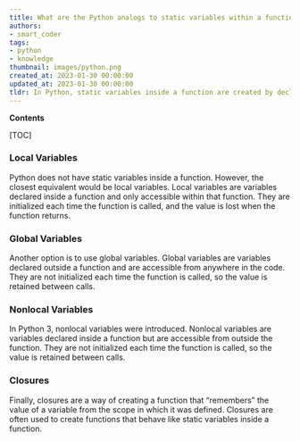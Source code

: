 ```yaml
---
title: What are the Python analogs to static variables within a function?
authors:
- smart_coder
tags:
- python
- knowledge
thumbnail: images/python.png
created_at: 2023-01-30 00:00:00
updated_at: 2023-01-30 00:00:00
tldr: In Python, static variables inside a function are created by declaring variables inside the function with the keyword `nonlocal`.
---
```


**Contents**

[TOC]

### Local Variables 

Python does not have static variables inside a function. However, the closest equivalent would be local variables. Local variables are variables declared inside a function and only accessible within that function. They are initialized each time the function is called, and the value is lost when the function returns. 

### Global Variables 

Another option is to use global variables. Global variables are variables declared outside a function and are accessible from anywhere in the code. They are not initialized each time the function is called, so the value is retained between calls. 

### Nonlocal Variables 

In Python 3, nonlocal variables were introduced. Nonlocal variables are variables declared inside a function but are accessible from outside the function. They are not initialized each time the function is called, so the value is retained between calls. 

### Closures 

Finally, closures are a way of creating a function that “remembers” the value of a variable from the scope in which it was defined. Closures are often used to create functions that behave like static variables inside a function.
